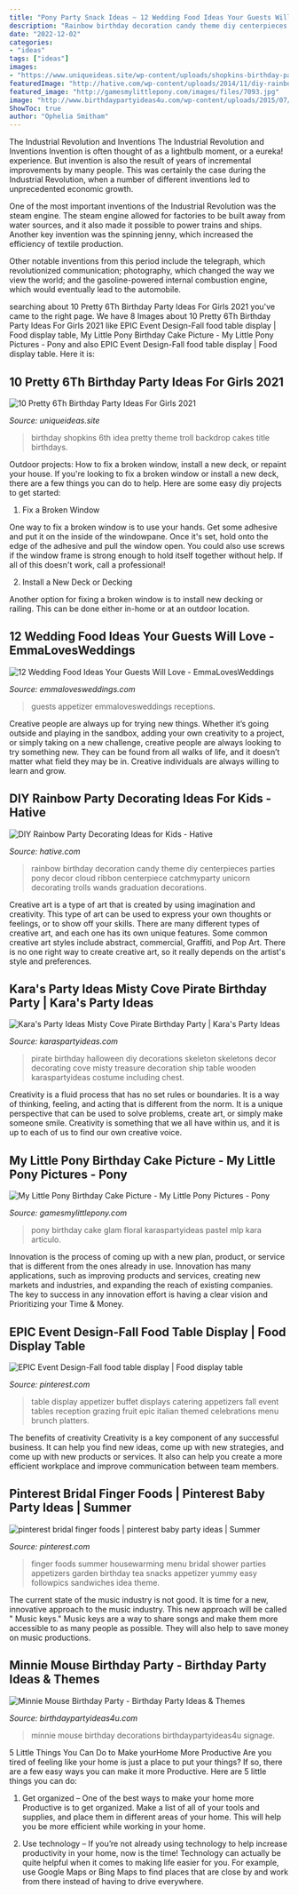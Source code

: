 ```yaml
---
title: "Pony Party Snack Ideas ~ 12 Wedding Food Ideas Your Guests Will Love"
description: "Rainbow birthday decoration candy theme diy centerpieces parties pony decor cloud ribbon centerpiece catchmyparty unicorn decorating trolls wands graduation decorations"
date: "2022-12-02"
categories:
- "ideas"
tags: ["ideas"]
images:
- "https://www.uniqueideas.site/wp-content/uploads/shopkins-birthday-party-idea-kids-party-pinterest-shopkins.jpg"
featuredImage: "http://hative.com/wp-content/uploads/2014/11/diy-rainbow-party-decorating-ideas/4-candy-decoration.jpg"
featured_image: "http://gamesmylittlepony.com/images/files/7093.jpg"
image: "http://www.birthdaypartyideas4u.com/wp-content/uploads/2015/07/Minnie-Mouse-Birthday-Party-signage-and-decorations-550x824.jpg"
ShowToc: true
author: "Ophelia Smitham"
---
```



The Industrial Revolution and Inventions
The Industrial Revolution and Inventions
Invention is often thought of as a lightbulb moment, or a eureka! experience. But invention is also the result of years of incremental improvements by many people. This was certainly the case during the Industrial Revolution, when a number of different inventions led to unprecedented economic growth.

One of the most important inventions of the Industrial Revolution was the steam engine. The steam engine allowed for factories to be built away from water sources, and it also made it possible to power trains and ships. Another key invention was the spinning jenny, which increased the efficiency of textile production.

Other notable inventions from this period include the telegraph, which revolutionized communication; photography, which changed the way we view the world; and the gasoline-powered internal combustion engine, which would eventually lead to the automobile.

	

		
searching about 10 Pretty 6Th Birthday Party Ideas For Girls 2021 you've came to the right page. We have 8 Images about 10 Pretty 6Th Birthday Party Ideas For Girls 2021 like EPIC Event Design-Fall food table display | Food display table, My Little Pony Birthday Cake Picture - My Little Pony Pictures - Pony and also EPIC Event Design-Fall food table display | Food display table. Here it is:
		
    
## 10 Pretty 6Th Birthday Party Ideas For Girls 2021

<img loading=lazy src="https://www.uniqueideas.site/wp-content/uploads/shopkins-birthday-party-idea-kids-party-pinterest-shopkins.jpg" onerror="this.onerror=null;this.src='https://tse2.mm.bing.net/th?id=OIP.A0pgUuKXoh97JNsSVB2dKwHaJ4&amp;pid=15.1';" alt="10 Pretty 6Th Birthday Party Ideas For Girls 2021">

_Source: uniqueideas.site_

>birthday shopkins 6th idea pretty theme troll backdrop cakes title birthdays. 

	

Outdoor projects: How to fix a broken window, install a new deck, or repaint your house.
If you're looking to fix a broken window or install a new deck, there are a few things you can do to help. Here are some easy diy projects to get started:
1. Fix a Broken Window

One way to fix a broken window is to use your hands. Get some adhesive and put it on the inside of the windowpane. Once it's set, hold onto the edge of the adhesive and pull the window open. You could also use screws if the window frame is strong enough to hold itself together without help. If all of this doesn't work, call a professional!

2. Install a New Deck or Decking

Another option for fixing a broken window is to install new decking or railing. This can be done either in-home or at an outdoor location.

    
## 12 Wedding Food Ideas Your Guests Will Love - EmmaLovesWeddings

<img loading=lazy src="http://emmalovesweddings.com/wp-content/uploads/2017/12/Wedding-Appetizer-food-ideas.jpg" onerror="this.onerror=null;this.src='https://tse3.mm.bing.net/th?id=OIP.xrKpjfLid4Y53af4rnTaEgHaLH&amp;pid=15.1';" alt="12 Wedding Food Ideas Your Guests Will Love - EmmaLovesWeddings">

_Source: emmalovesweddings.com_

>guests appetizer emmalovesweddings receptions. 

	

Creative people are always up for trying new things. Whether it’s going outside and playing in the sandbox, adding your own creativity to a project, or simply taking on a new challenge, creative people are always looking to try something new. They can be found from all walks of life, and it doesn’t matter what field they may be in. Creative individuals are always willing to learn and grow.

    
## DIY Rainbow Party Decorating Ideas For Kids - Hative

<img loading=lazy src="http://hative.com/wp-content/uploads/2014/11/diy-rainbow-party-decorating-ideas/4-candy-decoration.jpg" onerror="this.onerror=null;this.src='https://tse4.mm.bing.net/th?id=OIP.GfTxgQhCKywEmuWykiSTCAHaLG&amp;pid=15.1';" alt="DIY Rainbow Party Decorating Ideas for Kids - Hative">

_Source: hative.com_

>rainbow birthday decoration candy theme diy centerpieces parties pony decor cloud ribbon centerpiece catchmyparty unicorn decorating trolls wands graduation decorations. 

	

Creative art is a type of art that is created by using imagination and creativity. This type of art can be used to express your own thoughts or feelings, or to show off your skills. There are many different types of creative art, and each one has its own unique features. Some common creative art styles include abstract, commercial, Graffiti, and Pop Art. There is no one right way to create creative art, so it really depends on the artist's style and preferences.

    
## Kara&#039;s Party Ideas Misty Cove Pirate Birthday Party | Kara&#039;s Party Ideas

<img loading=lazy src="https://karaspartyideas.com/wp-content/uploads/2017/09/Skeleton_9806.jpg" onerror="this.onerror=null;this.src='https://tse3.mm.bing.net/th?id=OIP.Dj9NulYY_XMcD4nk62nu-AHaKX&amp;pid=15.1';" alt="Kara&#039;s Party Ideas Misty Cove Pirate Birthday Party | Kara&#039;s Party Ideas">

_Source: karaspartyideas.com_

>pirate birthday halloween diy decorations skeleton skeletons decor decorating cove misty treasure decoration ship table wooden karaspartyideas costume including chest. 

	

Creativity is a fluid process that has no set rules or boundaries. It is a way of thinking, feeling, and acting that is different from the norm. It is a unique perspective that can be used to solve problems, create art, or simply make someone smile. Creativity is something that we all have within us, and it is up to each of us to find our own creative voice.

    
## My Little Pony Birthday Cake Picture - My Little Pony Pictures - Pony

<img loading=lazy src="http://gamesmylittlepony.com/images/files/7093.jpg" onerror="this.onerror=null;this.src='https://tse4.mm.bing.net/th?id=OIP.i6AW2YVKwvU0tw-CzsvQiwHaLH&amp;pid=15.1';" alt="My Little Pony Birthday Cake Picture - My Little Pony Pictures - Pony">

_Source: gamesmylittlepony.com_

>pony birthday cake glam floral karaspartyideas pastel mlp kara artículo. 

	

Innovation is the process of coming up with a new plan, product, or service that is different from the ones already in use. Innovation has many applications, such as improving products and services, creating new markets and industries, and expanding the reach of existing companies. The key to success in any innovation effort is having a clear vision and Prioritizing your Time & Money.

    
## EPIC Event Design-Fall Food Table Display | Food Display Table

<img loading=lazy src="https://i.pinimg.com/736x/d7/cb/ac/d7cbac1a086aa79e839edebb007692b5.jpg" onerror="this.onerror=null;this.src='https://tse2.mm.bing.net/th?id=OIP.sflNtGrMV7wlSMYqHu0mTAHaJ3&amp;pid=15.1';" alt="EPIC Event Design-Fall food table display | Food display table">

_Source: pinterest.com_

>table display appetizer buffet displays catering appetizers fall event tables reception grazing fruit epic italian themed celebrations menu brunch platters. 

	

The benefits of creativity
Creativity is a key component of any successful business. It can help you find new ideas, come up with new strategies, and come up with new products or services. It also can help you create a more efficient workplace and improve communication between team members.

    
## Pinterest Bridal Finger Foods | Pinterest Baby Party Ideas | Summer

<img loading=lazy src="https://i.pinimg.com/736x/6f/df/e7/6fdfe727a32e6e01a8cbcf2299558d37--finger-food-parties-party-finger-foods.jpg" onerror="this.onerror=null;this.src='https://tse1.mm.bing.net/th?id=OIP.l8qmvue5jw9SsuATomRWFwHaLF&amp;pid=15.1';" alt="pinterest bridal finger foods | pinterest baby party ideas | Summer">

_Source: pinterest.com_

>finger foods summer housewarming menu bridal shower parties appetizers garden birthday tea snacks appetizer yummy easy followpics sandwiches idea theme. 

	

The current state of the music industry is not good. It is time for a new, innovative approach to the music industry. This new approach will be called " Music keys." Music keys are a way to share songs and make them more accessible to as many people as possible. They will also help to save money on music productions.

    
## Minnie Mouse Birthday Party - Birthday Party Ideas &amp; Themes

<img loading=lazy src="http://www.birthdaypartyideas4u.com/wp-content/uploads/2015/07/Minnie-Mouse-Birthday-Party-signage-and-decorations-550x824.jpg" onerror="this.onerror=null;this.src='https://tse4.mm.bing.net/th?id=OIP.WiTS0jzZ9e5f_-naRBuiTAHaLG&amp;pid=15.1';" alt="Minnie Mouse Birthday Party - Birthday Party Ideas &amp; Themes">

_Source: birthdaypartyideas4u.com_

>minnie mouse birthday decorations birthdaypartyideas4u signage. 

	

5 Little Things You Can Do to Make yourHome More Productive
Are you tired of feeling like your home is just a place to put your things? If so, there are a few easy ways you can make it more Productive. Here are 5 little things you can do:
1. Get organized – One of the best ways to make your home more Productive is to get organized. Make a list of all of your tools and supplies, and place them in different areas of your home. This will help you be more efficient while working in your home.

2. Use technology – If you’re not already using technology to help increase productivity in your home, now is the time! Technology can actually be quite helpful when it comes to making life easier for you. For example, use Google Maps or Bing Maps to find places that are close by and work from there instead of having to drive everywhere.


